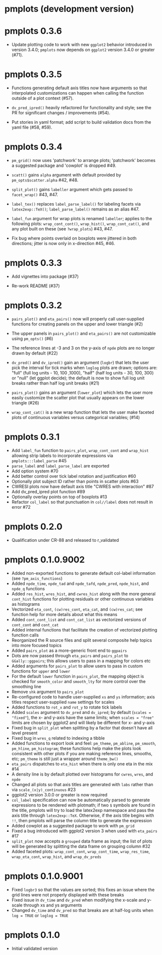 # pmplots (development version)

# pmplots 0.3.6

- Update plotting code to work with new `ggplot2` behavior introduced 
  in version 3.4.0; `pmplots` now depends on `ggplot2` version 3.4.0 
  or greater (#71).

# pmplots 0.3.5

- Functions generating default axis titles now have arguments so that 
  interpolated customizations can happen when calling the function outside
  of a plot context (#57).

- `dv_pred_ipred()` heavily refactored for functionality and style; see the 
  PR for significant changes / improvements (#54).

- Put stories in yaml format; add script to build validation docs from the
  yaml file (#58, #59).

# pmplots 0.3.4

- `pm_grid()` now uses 'patchwork' to arrange plots; 'patchwork' becomes
  a suggested package and 'cowplot' is dropped #49. 

- `scatt()` gains `alpha` argument with default provided by `pm_opts$scatter.alpha` 
  #42, #48. 

- `split_plot()` gains `labeller` argument which gets passed to `facet_wrap()` 
  #43, #47.

- `label_tex()` replaces `label_parse_label()` for labeling facets via 
  `latex2exp::TeX()`; `label_parse_label()` remains as an alias #47. 

- `label_fun` argument for wrap plots is renamed `labeller`; applies to 
  the following plots: `wrap_cont_cont()`, `wrap_hist()`, `wrap_cont_cat()`, 
  and any plot built on these (see `?wrap_plots`) #43, #47.

- Fix bug where points overlaid on boxplots were jittered in both directions; 
  jitter is now only in x-direction #45, #46. 

# pmplots 0.3.3

- Add vignettes into package (#37)

- Re-work README (#37)

# pmplots 0.3.2

- `pairs_plot()` and `eta_pairs()` now will properly call user-supplied
  functions for creating panels on the upper and lower triangle 
  (#2)

- The upper panels in `pairs_plot()` and `eta_pairs()` are not customizable
  using `pm_opts()` (#6)
  
- The reference lines at -3 and 3 on the y-axis of `npde` plots are no longer
  drawn by default (#22)
  
- `dv_pred()` and `dv_ipred()` gain an argument (`logbr`) that lets the user 
  pick the interval for tick marks when `loglog` plots are drawn; options are: 
  "full" (full log units - 10, 100 ,1000), "half" (half log units - 30, 100, 
  300) or "null" (let ggplot decide); the default is now to show full log unit
  breaks rather than half log unit breaks (#21)

- `pairs_plot()` gains an argument (`lower_plot`) which lets the user 
  more easily customize the scatter plot that usually appears on the lower
  triangle (#26)

- `wrap_cont_cat()` is a new wrap function that lets the user make 
  faceted plots of continuous variables versus categorical variables; 
  (#14)


# pmplots 0.3.1
- Add `label_fun` function to `pairs_plot`, `wrap_cont_cont` and 
  `wrap_hist` allowing strip labels to incorporate
  expressions via `pmplots:::label_parse` #45
- `parse_label` and `label_parse_label` are exported
- Add option system #70
- Add better control over tick label rotation and justification #60
- Optionally plot subject ID rather than points in scatter plots #63
- CWRESI plots now have default axis title "CWRES with interaction" #87
- Add dv_pred_ipred plot function #89
- Optionally overlay points on top of boxplots #13
- Refactor `col_label` so that punctuation in `col//label` does not 
  result in error #72

# pmplots 0.2.0
- Qualification under CR-88 and released to r_validated

# pmplots 0.1.0.9002
- Added non-exported functions to generate default col-label information 
(see `?pm_axis_functions`)
- Added `npde_time`, `npde_tad` and `npde_tafd`, 
`npde_pred`, `npde_hist`, and `npde_q` functions
- Added `res_hist`, `wres_hist`, and `cwres_hist` along with 
the more general `cont_hist` functions for plotting residuals
or other continuous variables as histograms
- Vectorized `eta_cont`, `(cw)res_cont`, `eta_cat`, and
`(cw)res_cat`; see function help for more details about 
what this means
- Added `cont_cont_list` and `cont_cat_list` as vectorized
versions of `cont_cont` and `cont_cat`
- Added internal functions that facilitate the creation
of vectorized plotting function calls
- Reorganized the R source files and split several
composite help topics into more focused topics
- Added `pairs_plot` as a more-generic front end to 
`ggpairs`
- Dots are now passed through `eta_pairs`
and `pairs_plot` to `GGally::ggpairs`; this allows users to 
pass in a mapping for colors etc
- Added arguments for `pairs_plot` to allow users to pass in 
custom functions for `upper` and `lower`
- For the default `lower` function in `pairs_plot`, the mapping object is checked
for `smooth_color` and `smooth_lty` for more control over
the smoothing line
- Remove `shk` argument to `pairs_plot`
- Re-configured code to handle user-supplied `xs` and `ys` 
information; axis titles respect user-supplied `name` 
settings for scales
- Added functions to `rot_x` and `rot_y` to rotate
tick labels 
- Added `scales` argument to `dv_pred` and `dv_ipred`; by default
(`scales = "fixed"`), the x- and y-axis have the same limits; 
when `scales = "free"` limits are chosen by ggplot2 and will likely 
be different for x- and y-axis
- Fixed bug in `split_plot` when splitting by a factor that 
doesn't have all level present
- Fixed bug in `wres_q` related to indexing a tibble
- Added functions to export look and feel: `pm_theme`, 
`pm_abline`, `pm_smooth`, `pm_hline`, `pm_histogram`; these functions
help make the plots look consistent with other plots if you are 
making reference lines, smooths, etc; `pm_theme` is still just a wrapper
around `theme_bw()`
- `eta_pairs` dispatches to `eta_hist` when there is only one eta 
in the mix #14
- A density line is by default plotted over histograms 
for `cwres`, `wres`, and `npde`
- Changed all plots so that axis titles are generated with `labs` 
rather than via `scale_(x|y)_continuous` #23
- ggplot2 version 3.0.0 or greater is now required
- `col_label` specification can now be automatically parsed to 
generate expressions to be rendered with plotmath;  if two `$` symbols
are found in the title, pmplots will try to load the latex2exp
namespace and pass the axis title through `latex2exp::TeX`.  Otherwise, 
if the axis title begins with `!!`, then pmplots will parse the 
column title to generate the expression
- Added cowplot as a suggested package to work with `pm_grid`
- Fixed a bug introduced with ggplot2 version 3 when used with 
`eta_pairs` #17
- `split_plot` now accepts a `grouped` data frame as input; the list of plots
will be generated by splitting the data frame on grouping column #32
- Added faceted plots: `wrap_cont_cont`, `wrap_cont_time`, `wrap_res_time`, 
`wrap_eta_cont`, `wrap_hist`, and `wrap_dv_preds`

# pmplots 0.1.0.9001

- Fixed `logbr3` so that the values are sorted; this 
fixes an issue where the grid lines were not properly
displayed with these breaks
- Fixed issue in `dv_time` and `dv_pred` when 
modifying the x-scale and y-scale through 
xs and ys arguments
- Changed `dv_time` and `dv_pred` so that 
breaks are at half-log units when `log = TRUE` or 
`loglog = TRUE`


# pmplots 0.1.0

- Initial validated version 

